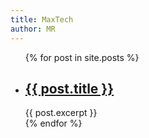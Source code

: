 ```yaml
---
title: MaxTech
author: MR
---
```

<ul>
  {% for post in site.posts %}
    <li>
    	<h2>
      <a href="{{ post.url }}">{{ post.title }}</a>
      </h2>
      {{ post.excerpt }}
    </li>
  {% endfor %}
</ul>



